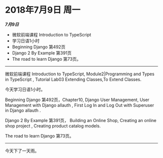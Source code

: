 2018年7月9日 周一
================

***7月9日***

- 微软前端课程 Introduction to TypeScript
- 学习日语1小时
- Beginning Django 第492页
- Django 2 By Example 第391页
- The road to learn Django 第73页。

***


微软前端课程 Introduction to TypeScript, Module2|Programming and Types in TypeScript , Tutorial Lab03 Extending Classes,To Extend Classes.  

今天学习日语1小时。  

Beginning Django 第492页，Chapter10, Django User Management, User Management with Django allauth , First Log In and Log Out with Superuser in Django allauth .  

Django 2 By Example 第391页， Building an Online Shop, Creating an online shop project , Creating product catalog models.  

The road to learn Django 第73页。  

***

今天下了一天雨。
